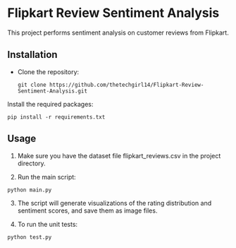 # Flipkart Review Sentiment Analysis

This project performs sentiment analysis on customer reviews from Flipkart.

## Installation

- Clone the repository:

  ```
  git clone https://github.com/thetechgirl14/Flipkart-Review-Sentiment-Analysis.git
  ```

Install the required packages:
```
pip install -r requirements.txt
```

## Usage
1. Make sure you have the dataset file flipkart_reviews.csv in the project directory.

2. Run the main script:

```
python main.py
```

3. The script will generate visualizations of the rating distribution and sentiment scores, and save them as image files.

4. To run the unit tests:
```
python test.py
```

